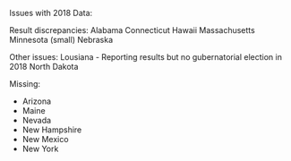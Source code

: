 Issues with 2018 Data:

Result discrepancies:
Alabama
Connecticut
Hawaii
Massachusetts
Minnesota (small)
Nebraska

Other issues:
Lousiana - Reporting results but no gubernatorial election in 2018
North Dakota


Missing:
- Arizona
- Maine
- Nevada
- New Hampshire
- New Mexico
- New York
